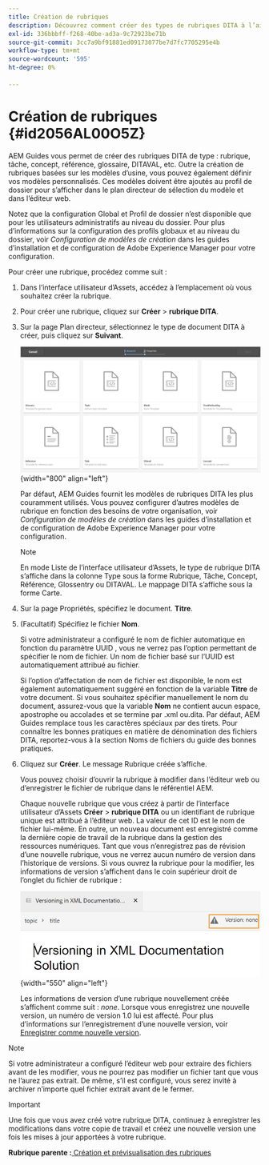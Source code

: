 ```yaml
---
title: Création de rubriques
description: Découvrez comment créer des types de rubriques DITA à l’aide de modèles personnalisés dans l’éditeur web des AEM Guides.
exl-id: 336bbbff-f268-40be-ad3a-9c72923be71b
source-git-commit: 3cc7a9bf91881ed09173077be7d7fc7705295e4b
workflow-type: tm+mt
source-wordcount: '595'
ht-degree: 0%

---
```


# Création de rubriques {#id2056AL00O5Z}

AEM Guides vous permet de créer des rubriques DITA de type : rubrique, tâche, concept, référence, glossaire, DITAVAL, etc. Outre la création de rubriques basées sur les modèles d’usine, vous pouvez également définir vos modèles personnalisés. Ces modèles doivent être ajoutés au profil de dossier pour s’afficher dans le plan directeur de sélection du modèle et dans l’éditeur web.

Notez que la configuration Global et Profil de dossier n’est disponible que pour les utilisateurs administratifs au niveau du dossier. Pour plus d’informations sur la configuration des profils globaux et au niveau du dossier, voir *Configuration de modèles de création* dans les guides d’installation et de configuration de Adobe Experience Manager pour votre configuration.

Pour créer une rubrique, procédez comme suit :

1. Dans l’interface utilisateur d’Assets, accédez à l’emplacement où vous souhaitez créer la rubrique.

1. Pour créer une rubrique, cliquez sur **Créer** \> **rubrique DITA**.

1. Sur la page Plan directeur, sélectionnez le type de document DITA à créer, puis cliquez sur **Suivant**.

   ![](images/create_dita_topic.png){width="800" align="left"}

   Par défaut, AEM Guides fournit les modèles de rubriques DITA les plus couramment utilisés. Vous pouvez configurer d’autres modèles de rubrique en fonction des besoins de votre organisation, voir *Configuration de modèles de création* dans les guides d’installation et de configuration de Adobe Experience Manager pour votre configuration.

   >[!NOTE]
   >
   > En mode Liste de l’interface utilisateur d’Assets, le type de rubrique DITA s’affiche dans la colonne Type sous la forme Rubrique, Tâche, Concept, Référence, Glossentry ou DITAVAL. Le mappage DITA s’affiche sous la forme Carte.

1. Sur la page Propriétés, spécifiez le document. **Titre**.

1. \(Facultatif\) Spécifiez le fichier **Nom**.

   Si votre administrateur a configuré le nom de fichier automatique en fonction du paramètre UUID , vous ne verrez pas l’option permettant de spécifier le nom de fichier. Un nom de fichier basé sur l’UUID est automatiquement attribué au fichier.

   Si l’option d’affectation de nom de fichier est disponible, le nom est également automatiquement suggéré en fonction de la variable **Titre** de votre document. Si vous souhaitez spécifier manuellement le nom du document, assurez-vous que la variable **Nom** ne contient aucun espace, apostrophe ou accolades et se termine par .xml ou.dita. Par défaut, AEM Guides remplace tous les caractères spéciaux par des tirets. Pour connaître les bonnes pratiques en matière de dénomination des fichiers DITA, reportez-vous à la section Noms de fichiers du guide des bonnes pratiques.

1. Cliquez sur **Créer**. Le message Rubrique créée s’affiche.

   Vous pouvez choisir d’ouvrir la rubrique à modifier dans l’éditeur web ou d’enregistrer le fichier de rubrique dans le référentiel AEM.

   Chaque nouvelle rubrique que vous créez à partir de l’interface utilisateur d’Assets **Créer** \> **rubrique DITA** ou un identifiant de rubrique unique est attribué à l’éditeur web. La valeur de cet ID est le nom de fichier lui-même. En outre, un nouveau document est enregistré comme la dernière copie de travail de la rubrique dans la gestion des ressources numériques. Tant que vous n’enregistrez pas de révision d’une nouvelle rubrique, vous ne verrez aucun numéro de version dans l’historique de versions. Si vous ouvrez la rubrique pour la modifier, les informations de version s’affichent dans le coin supérieur droit de l’onglet du fichier de rubrique :

   ![](images/topic-version-none_cs.png){width="550" align="left"}

   Les informations de version d’une rubrique nouvellement créée s’affichent comme suit : *none*. Lorsque vous enregistrez une nouvelle version, un numéro de version 1.0 lui est affecté. Pour plus d’informations sur l’enregistrement d’une nouvelle version, voir [Enregistrer comme nouvelle version](web-editor-features.md#save-as-new-version-id209ME400GXA).


>[!NOTE]
>
> Si votre administrateur a configuré l’éditeur web pour extraire des fichiers avant de les modifier, vous ne pourrez pas modifier un fichier tant que vous ne l’aurez pas extrait. De même, s’il est configuré, vous serez invité à archiver n’importe quel fichier extrait avant de le fermer.

>[!IMPORTANT]
>
> Une fois que vous avez créé votre rubrique DITA, continuez à enregistrer les modifications dans votre copie de travail et créez une nouvelle version une fois les mises à jour apportées à votre rubrique.

**Rubrique parente :**[ Création et prévisualisation des rubriques](create-preview-topics.md)
